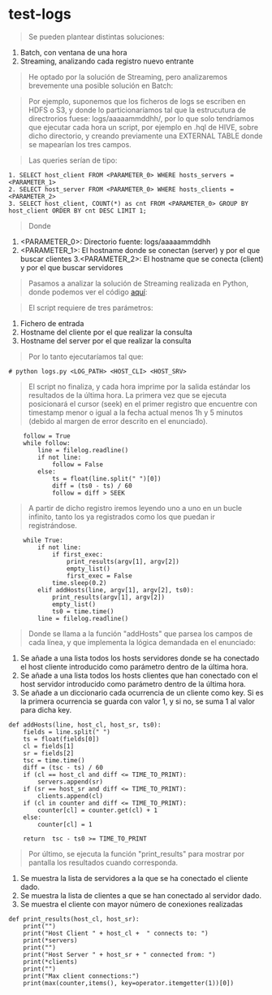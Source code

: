 # test-logs

> Se pueden plantear distintas soluciones:
1. Batch, con ventana de una hora
2. Streaming, analizando cada registro nuevo entrante

> He optado por la solución de Streaming, pero analizaremos brevemente una posible solución en Batch:

> Por ejemplo, suponemos que los ficheros de logs se escriben en HDFS o S3, y donde lo particionaríamos tal que la estrucutura de directrorios fuese:
logs/aaaaammddhh/, por lo que solo tendríamos que ejecutar cada hora un script, por ejemplo en .hql de HIVE, sobre dicho directorio, y creando previamente una EXTERNAL TABLE donde se mapearían los tres campos.

> Las queries serían de tipo:
```
1. SELECT host_client FROM <PARAMETER_0> WHERE hosts_servers = <PARAMETER_1>
2. SELECT host_server FROM <PARAMETER_0> WHERE hosts_clients = <PARAMETER_2>
3. SELECT host_client, COUNT(*) as cnt FROM <PARAMETER_0> GROUP BY host_client ORDER BY cnt DESC LIMIT 1; 
```
> Donde 
1. <PARAMETER_0>: Directorio fuente: logs/aaaaammddhh
2. <PARAMETER_1>: El hostname donde se conectan (server) y por el que buscar clientes
3.<PARAMETER_2>: El hostname que se conecta (client) y por el que buscar servidores

> Pasamos a analizar la solución de Streaming realizada en Python, donde podemos ver el código [aquí](https://github.com/rpmaya/test-logs/blob/master/src/logs.py):

> El script requiere de tres parámetros:
1. Fichero de entrada
2. Hostname del cliente por el que realizar la consulta
3. Hostname del server por el que realizar la consulta

> Por lo tanto ejecutaríamos tal que:
```
# python logs.py <LOG_PATH> <HOST_CLI> <HOST_SRV>
```

> El script no finaliza, y cada hora imprime por la salida estándar los resultados de la última hora.
> La primera vez que se ejecuta posicionará el cursor (seek) en el primer registro que encuentre con timestamp menor o igual a la fecha actual menos 1h y 5 minutos (debido al margen de error descrito en el enunciado).
```
    follow = True
    while follow:
        line = filelog.readline()
        if not line:
            follow = False
        else:
            ts = float(line.split(" ")[0])
            diff = (ts0 - ts) / 60
            follow = diff > SEEK
```
> A partir de dicho registro iremos leyendo uno a uno en un bucle infinito, tanto los ya registrados como los que puedan ir registrándose.
```
    while True:
        if not line:
            if first_exec:
                print_results(argv[1], argv[2])
                empty_list()
                first_exec = False
            time.sleep(0.2)
        elif addHosts(line, argv[1], argv[2], ts0):
            print_results(argv[1], argv[2])
            empty_list()
            ts0 = time.time()
        line = filelog.readline()
```

> Donde se llama a la función "addHosts" que parsea los campos de cada línea, y que implementa la lógica demandada en el enunciado:

1. Se añade a una lista todos los hosts servidores donde se ha conectado el host cliente introducido como parámetro dentro de la última hora.
2. Se añade a una lista todos los hosts clientes que han conectado con el host servidor introducido como parámetro dentro de la última hora.
3. Se añade a un diccionario cada ocurrencia de un cliente como key. Si es la primera ocurrencia se guarda con valor 1, y si no, se suma 1 al valor para dicha key.
```
def addHosts(line, host_cl, host_sr, ts0):
    fields = line.split(" ")
    ts = float(fields[0])
    cl = fields[1]
    sr = fields[2]
    tsc = time.time()
    diff = (tsc - ts) / 60
    if (cl == host_cl and diff <= TIME_TO_PRINT):
        servers.append(sr)
    if (sr == host_sr and diff <= TIME_TO_PRINT):
        clients.append(cl)
    if (cl in counter and diff <= TIME_TO_PRINT):
        counter[cl] = counter.get(cl) + 1
    else:
        counter[cl] = 1

    return  tsc - ts0 >= TIME_TO_PRINT
```

> Por último, se ejecuta la función "print_results" para mostrar por pantalla los resultados cuando corresponda.
1. Se muestra la lista de servidores a la que se ha conectado el cliente dado.
2. Se muestra la lista de clientes a que se han conectado al servidor dado.
3. Se muestra el cliente con mayor número de conexiones realizadas
```
def print_results(host_cl, host_sr):
    print("")
    print("Host Client " + host_cl +  " connects to: ")
    print(*servers)
    print("")
    print("Host Server " + host_sr + " connected from: ")
    print(*clients)
    print("")
    print("Max client connections:")
    print(max(counter,items(), key=operator.itemgetter(1))[0])
```
